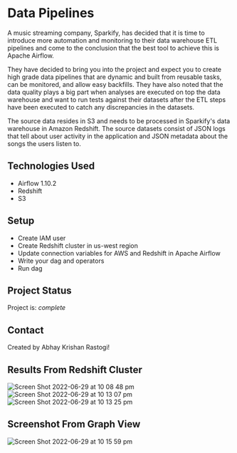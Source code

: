 # Data Pipelines
A music streaming company, Sparkify, has decided that it is time to introduce more automation and monitoring to their data warehouse ETL pipelines and come to the conclusion that the best tool to achieve this is Apache Airflow.

They have decided to bring you into the project and expect you to create high grade data pipelines that are dynamic and built from reusable tasks, can be monitored, and allow easy backfills. They have also noted that the data quality plays a big part when analyses are executed on top the data warehouse and want to run tests against their datasets after the ETL steps have been executed to catch any discrepancies in the datasets.

The source data resides in S3 and needs to be processed in Sparkify's data warehouse in Amazon Redshift. The source datasets consist of JSON logs that tell about user activity in the application and JSON metadata about the songs the users listen to.

## Technologies Used
- Airflow  1.10.2
- Redshift
- S3


## Setup
- Create IAM user
- Create Redshift cluster in us-west region
- Update connection variables for AWS and Redshift in Apache Airflow
- Write your dag and operators
- Run dag

## Project Status
Project is: _complete_


## Contact
Created by Abhay Krishan Rastogi!

## Results From Redshift Cluster
![Screen Shot 2022-06-29 at 10 08 48 pm](https://user-images.githubusercontent.com/101382920/176433202-e0878731-5820-4ad5-b43f-9f203b6ece0b.png)
![Screen Shot 2022-06-29 at 10 13 07 pm](https://user-images.githubusercontent.com/101382920/176433595-dd44079a-708c-4fe6-a3ab-198ba49adbfa.png)
![Screen Shot 2022-06-29 at 10 13 25 pm](https://user-images.githubusercontent.com/101382920/176433607-aadd07b6-6d25-47bd-86c5-3a7f3e2b5546.png)

## Screenshot From Graph View
![Screen Shot 2022-06-29 at 10 15 59 pm](https://user-images.githubusercontent.com/101382920/176434160-5bafbbb7-3195-4ae3-a749-b0740235f57f.png)


